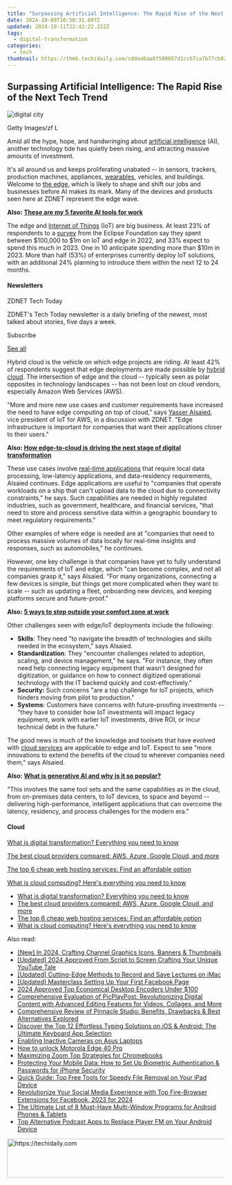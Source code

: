 ```yaml
---
title: "Surpassing Artificial Intelligence: The Rapid Rise of the Next Tech Trend"
date: 2024-10-09T10:50:31.697Z
updated: 2024-10-11T22:42:22.222Z
tags:
  - digital-transformation
categories:
  - tech
thumbnail: https://thmb.techidaily.com/cdded6aa8f500657d1cc67ca7b77cb926c32d80c757bf8e50b4e15a0eac70eb2.jpg
---
```


## Surpassing Artificial Intelligence: The Rapid Rise of the Next Tech Trend

![digital city](https://www.zdnet.com/a/img/resize/bfbe1cc1d1a4fa968f6bac371987248f607daf01/2023/07/04/2bb4198f-c7ab-4b46-8a2b-03680b9ce3e7/gettyimages-1395926351.jpg?auto=webp&width=1280)

Getty Images/zf L

Amid all the hype, hope, and handwringing about [artificial intelligence](https://www.zdnet.com/article/what-is-ai-heres-everything-you-need-to-know-about-artificial-intelligence/) (AI), another technology tide has quietly been rising, and attracting massive amounts of investment. 

It's all around us and keeps proliferating unabated -- in sensors, trackers, production machines, appliances, [wearables](https://www.zdnet.com/article/best-android-smartwatch/), vehicles, and buildings. Welcome to [the edge](https://www.zdnet.com/article/where-the-edge-is-in-edge-computing-why-it-matters-and-how-we-use-it/), which is likely to shape and shift our jobs and businesses before AI makes its mark. Many of the devices and products seen here at ZDNET represent the edge wave.

**Also: [These are my 5 favorite AI tools for work](https://www.zdnet.com/article/these-are-my-5-favorite-ai-tools-for-work/)**

The edge and [Internet of Things](https://www.zdnet.com/article/what-is-the-internet-of-things-everything-you-need-to-know-about-the-iot-right-now/) (IoT) are big business. At least 23% of respondents to a [survey](https://outreach.eclipse.foundation/iot-edge-commercial-adoption-2022) from the Eclipse Foundation say they spent between $100,000 to $1m on IoT and edge in 2022, and 33% expect to spend this much in 2023\. One in 10 anticipate spending more than $10m in 2023\. More than half (53%) of enterprises currently deploy IoT solutions, with an additional 24% planning to introduce them within the next 12 to 24 months.

#### Newsletters

ZDNET Tech Today

ZDNET's Tech Today newsletter is a daily briefing of the newest, most talked about stories, five days a week.

 Subscribe

[See all](https://www.zdnet.com/newsletters/)

Hybrid cloud is the vehicle on which edge projects are riding. At least 42% of respondents suggest that edge deployments are made possible by [hybrid cloud](https://www.zdnet.com/article/companies-struggling-to-manage-hybrid-cloud/). The intersection of edge and the cloud -- typically seen as polar opposites in technology landscapes -- has not been lost on cloud vendors, especially Amazon Web Services (AWS). 

"More and more new use cases and customer requirements have increased the need to have edge computing on top of cloud," says [Yasser Alsaied](https://www.linkedin.com/in/yasseralsaied/), vice president of IoT for AWS, in a discussion with ZDNET. "Edge infrastructure is important for companies that want their applications closer to their users."

**Also: [How edge-to-cloud is driving the next stage of digital transformation](https://www.zdnet.com/article/how-edge-to-cloud-is-driving-the-next-stage-of-digital-transformation/)**

These use cases involve [real-time applications](https://www.zdnet.com/article/machine-learning-is-going-real-time-heres-why-and-how/) that require local data processing, low-latency applications, and data-residency requirements, Alsaied continues. Edge applications are useful to "companies that operate workloads on a ship that can't upload data to the cloud due to connectivity constraints," he says. Such capabilities are needed in highly regulated industries, such as government, healthcare, and financial services, "that need to store and process sensitive data within a geographic boundary to meet regulatory requirements."

Other examples of where edge is needed are at "companies that need to process massive volumes of data locally for real-time insights and responses, such as automobiles," he continues. 

However, one key challenge is that companies have yet to fully understand the requirements of IoT and edge, which "can become complex, and not all companies grasp it," says Alsaied. "For many organizations, connecting a few devices is simple, but things get more complicated when they want to scale -- such as updating a fleet, onboarding new devices, and keeping platforms secure and future-proof."

**Also: [5 ways to step outside your comfort zone at work](https://www.zdnet.com/home-and-office/work-life/5-ways-to-step-outside-your-comfort-zone-at-work-according-to-business-leaders/)**

Other challenges seen with edge/IoT deployments include the following:

* **Skills**: They need "to navigate the breadth of technologies and skills needed in the ecosystem," says Alsaied.
* **Standardization**: They "encounter challenges related to adoption, scaling, and device management," he says. "For instance, they often need help connecting legacy equipment that wasn't designed for digitization, or guidance on how to connect digitized operational technology with the IT backend quickly and cost-effectively."
* **Security:** Such concerns "are a top challenge for IoT projects, which hinders moving from pilot to production."
* **Systems**: Customers have concerns with future-proofing investments -- "they have to consider how IoT investments will impact legacy equipment, work with earlier IoT investments, drive ROI, or incur technical debt in the future."

The good news is much of the knowledge and toolsets that have evolved with [cloud services](https://www.zdnet.com/article/best-cloud-storage/) are applicable to edge and IoT. Expect to see "more innovations to extend the benefits of the cloud to wherever companies need them," says Alsaied. 

**Also: [What is generative AI and why is it so popular?](https://www.zdnet.com/article/what-is-generative-ai-and-why-is-it-so-popular-heres-everything-you-need-to-know/)**

"This involves the same tool sets and the same capabilities as in the cloud, from on-premises data centers, to IoT devices, to space and beyond -- delivering high-performance, intelligent applications that can overcome the latency, residency, and process challenges for the modern era."

#### Cloud

[​What is digital transformation? Everything you need to know](https://www.zdnet.com/article/what-is-digital-transformation-everything-you-need-to-know-about-how-technology-is-reshaping/ "​What is digital transformation? Everything you need to know")

[The best cloud providers compared: AWS, Azure, Google Cloud, and more](https://www.zdnet.com/article/the-top-cloud-providers-of-2021-aws-microsoft-azure-google-cloud-hybrid-saas/ "The best cloud providers compared: AWS, Azure, Google Cloud, and more")

[The top 6 cheap web hosting services: Find an affordable option](https://www.zdnet.com/article/best-cheap-web-hosting/ "The top 6 cheap web hosting services: Find an affordable option")

[What is cloud computing? Here's everything you need to know](https://www.zdnet.com/article/what-is-cloud-computing-everything-you-need-to-know-about-the-cloud/ "What is cloud computing? Here's everything you need to know")

* [​What is digital transformation? Everything you need to know](https://www.zdnet.com/article/what-is-digital-transformation-everything-you-need-to-know-about-how-technology-is-reshaping/ "​What is digital transformation? Everything you need to know")
* [The best cloud providers compared: AWS, Azure, Google Cloud, and more](https://www.zdnet.com/article/the-top-cloud-providers-of-2021-aws-microsoft-azure-google-cloud-hybrid-saas/ "The best cloud providers compared: AWS, Azure, Google Cloud, and more")
* [The top 6 cheap web hosting services: Find an affordable option](https://www.zdnet.com/article/best-cheap-web-hosting/ "The top 6 cheap web hosting services: Find an affordable option")
* [What is cloud computing? Here's everything you need to know](https://www.zdnet.com/article/what-is-cloud-computing-everything-you-need-to-know-about-the-cloud/ "What is cloud computing? Here's everything you need to know")

<ins class="adsbygoogle"
     style="display:block"
     data-ad-format="autorelaxed"
     data-ad-client="ca-pub-7571918770474297"
     data-ad-slot="1223367746"></ins>

<ins class="adsbygoogle"
     style="display:block"
     data-ad-client="ca-pub-7571918770474297"
     data-ad-slot="8358498916"
     data-ad-format="auto"
     data-full-width-responsive="true"></ins>

<span class="atpl-alsoreadstyle">Also read:</span>
<div><ul>
<li><a href="https://facebook-video-share.techidaily.com/new-in-2024-crafting-channel-graphics-icons-banners-and-thumbnails/"><u>[New] In 2024, Crafting Channel Graphics Icons, Banners & Thumbnails</u></a></li>
<li><a href="https://eaxpv-info.techidaily.com/updated-2024-approved-from-script-to-screen-crafting-your-unique-youtube-tale/"><u>[Updated] 2024 Approved From Script to Screen Crafting Your Unique YouTube Tale</u></a></li>
<li><a href="https://screen-activity-recording.techidaily.com/updated-cutting-edge-methods-to-record-and-save-lectures-on-imac/"><u>[Updated] Cutting-Edge Methods to Record and Save Lectures on iMac</u></a></li>
<li><a href="https://facebook-clips.techidaily.com/updated-masterclass-setting-up-your-first-facebook-page/"><u>[Updated] Masterclass Setting Up Your First Facebook Page</u></a></li>
<li><a href="https://desktop-recording.techidaily.com/2024-approved-top-economical-desktop-encoders-under-100/"><u>2024 Approved Top Economical Desktop Encoders Under $100</u></a></li>
<li><a href="https://app-tips.techidaily.com/comprehensive-evaluation-of-picplaypost-revolutionizing-digital-content-with-advanced-editing-features-for-videos-collages-and-more/"><u>Comprehensive Evaluation of PicPlayPost: Revolutionizing Digital Content with Advanced Editing Features for Videos, Collages, and More</u></a></li>
<li><a href="https://app-tips.techidaily.com/comprehensive-review-of-pinnacle-studio-benefits-drawbacks-and-best-alternatives-explored/"><u>Comprehensive Review of Pinnacle Studio: Benefits, Drawbacks & Best Alternatives Explored</u></a></li>
<li><a href="https://app-tips.techidaily.com/discover-the-top-12-effortless-typing-solutions-on-ios-and-android-the-ultimate-keyboard-app-selection/"><u>Discover the Top 12 Effortless Typing Solutions on iOS & Android: The Ultimate Keyboard App Selection</u></a></li>
<li><a href="https://network-issues.techidaily.com/enabling-inactive-cameras-on-asus-laptops/"><u>Enabling Inactive Cameras on Asus Laptops</u></a></li>
<li><a href="https://review-topics.techidaily.com/how-to-unlock-motorola-edge-40-pro-by-drfone-android-unlock-android-unlock/"><u>How to unlock Motorola Edge 40 Pro</u></a></li>
<li><a href="https://extra-lessons.techidaily.com/maximizing-zoom-top-strategies-for-chromebooks/"><u>Maximizing Zoom Top Strategies for Chromebooks</u></a></li>
<li><a href="https://app-tips.techidaily.com/protecting-your-mobile-data-how-to-set-up-biometric-authentication-and-passwords-for-iphone-security/"><u>Protecting Your Mobile Data: How to Set Up Biometric Authentication & Passwords for iPhone Security</u></a></li>
<li><a href="https://app-tips.techidaily.com/quick-guide-top-free-tools-for-speedy-file-removal-on-your-ipad-device/"><u>Quick Guide: Top Free Tools for Speedy File Removal on Your iPad Device</u></a></li>
<li><a href="https://facebook-videos.techidaily.com/revolutionize-your-social-media-experience-with-top-fire-browser-extensions-for-facebook-2023-for-2024/"><u>Revolutionize Your Social Media Experience with Top Fire-Browser Extensions for Facebook, 2023 for 2024</u></a></li>
<li><a href="https://app-tips.techidaily.com/the-ultimate-list-of-8-must-have-multi-window-programs-for-android-phones-and-tablets/"><u>The Ultimate List of 8 Must-Have Multi-Window Programs for Android Phones & Tablets</u></a></li>
<li><a href="https://app-tips.techidaily.com/top-alternative-podcast-apps-to-replace-player-fm-on-your-android-device/"><u>Top Alternative Podcast Apps to Replace Player FM on Your Android Device</u></a></li>
</ul></div>

<!-- affiliate ads begin -->
<a href="https://appsumo.8odi.net/c/5597632/2130891/7443" target="_top" id="2130891">
  <img src="//a.impactradius-go.com/display-ad/7443-2130891" border="0" alt="https://techidaily.com" width="728" height="90"/>
</a>
<img height="0" width="0" src="https://appsumo.8odi.net/i/5597632/2130891/7443" style="position:absolute;visibility:hidden;" border="0" />
<!-- affiliate ads end -->

